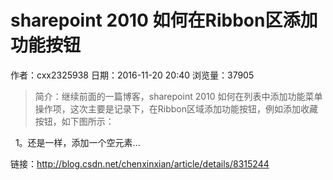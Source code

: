 # sharepoint 2010 如何在Ribbon区添加功能按钮
作者：cxx2325938
日期：2016-11-20 20:40
浏览量：37905
> 简介：继续前面的一篇博客，sharepoint 2010 如何在列表中添加功能菜单操作项，这次主要是记录下，在Ribbon区域添加功能按钮，例如添加收藏按钮，如下图所示：

 
1。还是一样，添加一个空元素...

 链接：http://blog.csdn.net/chenxinxian/article/details/8315244
